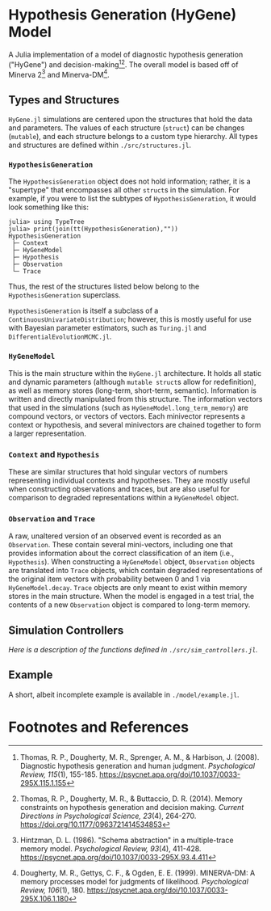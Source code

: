 # Hypothesis Generation (HyGene) Model

A Julia implementation of a model of diagnostic hypothesis generation ("HyGene") and decision-making[^thomas2008][^thomas2014]. The overall model is based off of Minerva 2[^hintzman1986] and Minerva-DM[^dougherty1999].

## Types and Structures

`HyGene.jl` simulations are centered upon the structures that hold the data and parameters. The values of each structure (`struct`) can be changes (`mutable`), and each structure belongs to a custom type hierarchy. All types and structures are defined within `./src/structures.jl`.

### `HypothesisGeneration`

The `HypothesisGeneration` object does not hold information; rather, it is a "supertype" that encompasses all other `struct`s in the simulation. For example, if you were to list the subtypes of `HypothesisGeneration`, it would look something like this:
```
julia> using TypeTree
julia> print(join(tt(HypothesisGeneration),""))
HypothesisGeneration
 ├─ Context
 ├─ HyGeneModel
 ├─ Hypothesis
 ├─ Observation
 └─ Trace
```
Thus, the rest of the structures listed below belong to the `HypothesisGeneration` superclass.

`HypothesisGeneration` is itself a subclass of a `ContinuousUnivariateDistribution`; however, this is mostly useful for use with Bayesian parameter estimators, such as `Turing.jl` and `DifferentialEvolutionMCMC.jl`.

### `HyGeneModel`

This is the main structure within the `HyGene.jl` architecture. It holds all static and dynamic parameters (although `mutable struct`s allow for redefinition), as well as memory stores (long-term, short-term, semantic). Information is written and directly manipulated from this structure. The information vectors that used in the simulations (such as `HyGeneModel.long_term_memory`) are compound vectors, or vectors of vectors. Each minivector represents a context or hypothesis, and several minivectors are chained together to form a larger representation.

### `Context` and `Hypothesis`

These are similar structures that hold singular vectors of numbers representing individual contexts and hypotheses. They are mostly useful when constructing observations and traces, but are also useful for comparison to degraded representations within a `HyGeneModel` object.

### `Observation` and `Trace`

A raw, unaltered version of an observed event is recorded as an `Observation`. These contain several mini-vectors, including one that provides information about the correct classification of an item (i.e., `Hypothesis`). When constructing a `HyGeneModel` object, `Observation` objects are translated into `Trace` objects, which contain degraded representations of the original item vectors with probability between 0 and 1 via `HyGeneModel.decay`. `Trace` objects are only meant to exist within memory stores in the main structure. When the model is engaged in a test trial, the contents of a new `Observation` object is compared to long-term memory.


## Simulation Controllers

_Here is a description of the functions defined in `./src/sim_controllers.jl`._

## Example

A short, albeit incomplete example is available in `./model/example.jl`. 

# Footnotes and References

[^thomas2008]:
    Thomas, R. P., Dougherty, M. R., Sprenger, A. M., & Harbison, J. (2008). Diagnostic hypothesis generation and human judgment. _Psychological Review, 115_(1), 155-185. https://psycnet.apa.org/doi/10.1037/0033-295X.115.1.155
[^thomas2014]:
    Thomas, R. P., Dougherty, M. R., & Buttaccio, D. R. (2014). Memory constraints on hypothesis generation and decision making. _Current Directions in Psychological Science, 23_(4), 264-270. https://doi.org/10.1177/0963721414534853
[^hintzman1986]:
    Hintzman, D. L. (1986). "Schema abstraction" in a multiple-trace memory model. _Psychological Review, 93_(4), 411-428. https://psycnet.apa.org/doi/10.1037/0033-295X.93.4.411
[^dougherty1999]:
    Dougherty, M. R., Gettys, C. F., & Ogden, E. E. (1999). MINERVA-DM: A memory processes model for judgments of likelihood. _Psychological Review, 106_(1), 180. https://psycnet.apa.org/doi/10.1037/0033-295X.106.1.180